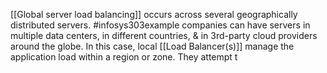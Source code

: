 [[Global server load balancing]] occurs across several geographically distributed servers. 
#infosys303example companies can have servers in multiple data centers, in different countries, & in 3rd-party cloud providers around the globe. In this case, local [[Load Balancer(s)]] manage the application load within a region or zone. They attempt t